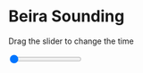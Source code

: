 <h1>Beira Sounding</h1>
<p>Drag the slider to change the time</p>

<div class="slidecontainer">
<input oninput='setImage(this)' class="slider" type="range" min="0" max="9" value="0" step="1" />
<img id='img'/>
</div>

<script>
var img = document.getElementById('img');
var img_array = ['/assets/images/skwt/skd_beira_wrfout_d01_2020-05-30_12:00:00.png',
'/assets/images/skwt/skd_beira_wrfout_d01_2020-05-30_18:00:00.png',
'/assets/images/skwt/skd_beira_wrfout_d01_2020-05-31_00:00:00.png',
'/assets/images/skwt/skd_beira_wrfout_d01_2020-05-31_06:00:00.png',
'/assets/images/skwt/skd_beira_wrfout_d01_2020-05-31_12:00:00.png',
'/assets/images/skwt/skd_beira_wrfout_d01_2020-05-31_18:00:00.png',
'/assets/images/skwt/skd_beira_wrfout_d01_2020-06-01_00:00:00.png',
'/assets/images/skwt/skd_beira_wrfout_d01_2020-06-01_06:00:00.png',
'/assets/images/skwt/skd_beira_wrfout_d01_2020-06-01_12:00:00.png',];
function setImage(obj)
{
        var value = obj.value;
        img.src = img_array[value];

}
</script>
